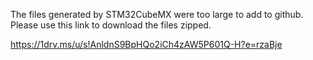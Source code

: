 The files generated by STM32CubeMX were too large to add to github. Please use this link to download the files zipped.

https://1drv.ms/u/s!AnldnS9BpHQo2iCh4zAW5P601Q-H?e=rzaBje

